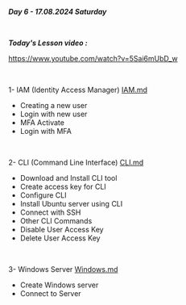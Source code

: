_**Day 6 - 17.08.2024 Saturday**_

<br>

**_Today's Lesson video :_**

https://www.youtube.com/watch?v=5Sai6mUbD_w

<br>

1- IAM (Identity Access Manager)  [IAM.md](IAM.md)
- Creating a new user
- Login with new user
- MFA Activate
- Login with MFA

<br>

2- CLI (Command Line Interface)  [CLI.md](CLI.md)
- Download and Install CLI tool
- Create access key for CLI
- Configure CLI
- Install Ubuntu server using CLI
- Connect with SSH
- Other CLI Commands
- Disable User Access Key
- Delete User Access Key

<br>

3- Windows Server [Windows.md](Windows.md)
- Create Windows server
- Connect to Server
